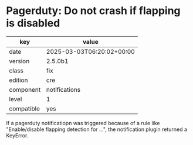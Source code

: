 [//]: # (werk v2)
# Pagerduty: Do not crash if flapping is disabled

key        | value
---------- | ---
date       | 2025-03-03T06:20:02+00:00
version    | 2.5.0b1
class      | fix
edition    | cre
component  | notifications
level      | 1
compatible | yes

If a pagerduty notificatiopn was triggered because of a rule like
"Enable/disable flapping detection for ...", the notification plugin returned a
KeyError.
